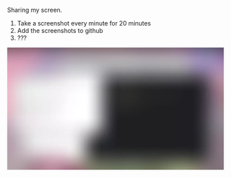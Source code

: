 Sharing my screen.

1. Take a screenshot every minute for 20 minutes
2. Add the screenshots to github
3. ???

![what-the](output/sc-00.webp)
